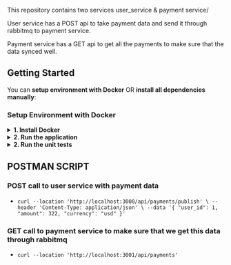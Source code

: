 This repository contains two services user_service & payment service/

User service has a POST api to take payment data and send it through rabbitmq to payment service.

Payment service has a GET api to get all the payments to make sure that
the data synced well.


## Getting Started

You can **setup environment with Docker** OR **install all dependencies manually**:

### Setup Environment with Docker

<details>
<summary><b>1. Install Docker</b></summary>

Make sure you have installed the latest version of Docker from [the official website](https://docs.docker.com/desktop/mac/install/)

</details>

<details>
<summary><b>2. Run the application</b></summary>

If the previous stage completed without errors, open the terminal

- `docker-compose build && docker-compose up`

User service is now available at `http://localhost:3000/`.
Payment service is now available at `http://localhost:3001/`.


</details>

<details>
<summary><b>2. Run the unit tests</b></summary>

- `cd user_service/`
- `rspec`
- `cd payment_service/`
- `rspec`
</details>

## POSTMAN SCRIPT

### POST call to user service with payment data
- `curl --location 'http://localhost:3000/api/payments/publish' \
    --header 'Content-Type: application/json' \
    --data '{
      "user_id": 1,
      "amount": 322,
      "currency": "usd"
    }'`

### GET call to payment service to make sure that we get this data through rabbitmq
- `curl --location 'http://localhost:3001/api/payments'`
